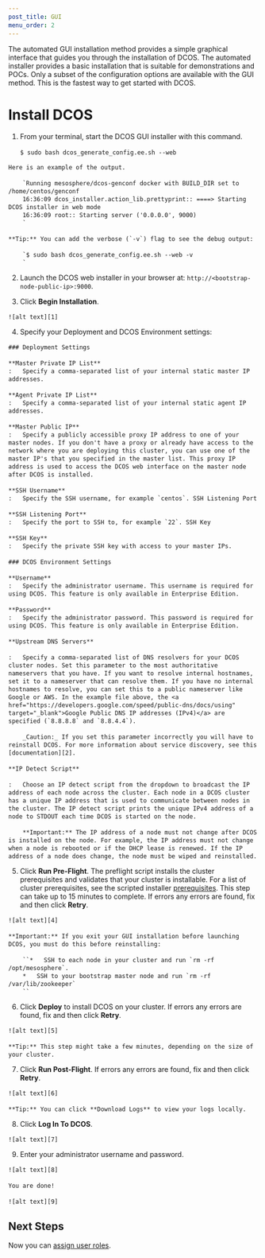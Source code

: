 ```yaml
---
post_title: GUI
menu_order: 2
---
```

The automated GUI installation method provides a simple graphical interface that guides you through the installation of DCOS. The automated installer provides a basic installation that is suitable for demonstrations and POCs. Only a subset of the configuration options are available with the GUI method. This is the fastest way to get started with DCOS.

# Install DCOS

  1. From your terminal, start the DCOS GUI installer with this command.
    
        `$ sudo bash dcos_generate_config.ee.sh --web
        `
    
    Here is an example of the output.
    
        `Running mesosphere/dcos-genconf docker with BUILD_DIR set to /home/centos/genconf
        16:36:09 dcos_installer.action_lib.prettyprint:: ====> Starting DCOS installer in web mode
        16:36:09 root:: Starting server ('0.0.0.0', 9000)
        `
    
    **Tip:** You can add the verbose (`-v`) flag to see the debug output:
    
        `$ sudo bash dcos_generate_config.ee.sh --web -v
        `

  2. Launch the DCOS web installer in your browser at: `http://<bootstrap-node-public-ip>:9000`.

  3. Click **Begin Installation**.
    
    ![alt text][1]

  4. Specify your Deployment and DCOS Environment settings:
    
    ### Deployment Settings
    
    **Master Private IP List**
    :   Specify a comma-separated list of your internal static master IP addresses.
    
    **Agent Private IP List**
    :   Specify a comma-separated list of your internal static agent IP addresses.
    
    **Master Public IP**
    :   Specify a publicly accessible proxy IP address to one of your master nodes. If you don't have a proxy or already have access to the network where you are deploying this cluster, you can use one of the master IP's that you specified in the master list. This proxy IP address is used to access the DCOS web interface on the master node after DCOS is installed.
    
    **SSH Username**
    :   Specify the SSH username, for example `centos`. SSH Listening Port
    
    **SSH Listening Port**
    :   Specify the port to SSH to, for example `22`. SSH Key
    
    **SSH Key**
    :   Specify the private SSH key with access to your master IPs.
    
    ### DCOS Environment Settings
    
    **Username**
    :   Specify the administrator username. This username is required for using DCOS. This feature is only available in Enterprise Edition.
    
    **Password**
    :   Specify the administrator password. This password is required for using DCOS. This feature is only available in Enterprise Edition.
    
    **Upstream DNS Servers**
    
    :   Specify a comma-separated list of DNS resolvers for your DCOS cluster nodes. Set this parameter to the most authoritative nameservers that you have. If you want to resolve internal hostnames, set it to a nameserver that can resolve them. If you have no internal hostnames to resolve, you can set this to a public nameserver like Google or AWS. In the example file above, the <a href="https://developers.google.com/speed/public-dns/docs/using" target="_blank">Google Public DNS IP addresses (IPv4)</a> are specified (`8.8.8.8` and `8.8.4.4`).
        
        _Caution:_ If you set this parameter incorrectly you will have to reinstall DCOS. For more information about service discovery, see this [documentation][2].
    
    **IP Detect Script**
    
    :   Choose an IP detect script from the dropdown to broadcast the IP address of each node across the cluster. Each node in a DCOS cluster has a unique IP address that is used to communicate between nodes in the cluster. The IP detect script prints the unique IPv4 address of a node to STDOUT each time DCOS is started on the node.
        
        **Important:** The IP address of a node must not change after DCOS is installed on the node. For example, the IP address must not change when a node is rebooted or if the DHCP lease is renewed. If the IP address of a node does change, the node must be wiped and reinstalled.

  5. Click **Run Pre-Flight**. The preflight script installs the cluster prerequisites and validates that your cluster is installable. For a list of cluster prerequisites, see the scripted installer [prerequisites][3]. This step can take up to 15 minutes to complete. If errors any errors are found, fix and then click **Retry**.
    
    ![alt text][4]
    
    **Important:** If you exit your GUI installation before launching DCOS, you must do this before reinstalling:
    
        ``*   SSH to each node in your cluster and run `rm -rf /opt/mesosphere`.
        *   SSH to your bootstrap master node and run `rm -rf /var/lib/zookeeper`
        ``

  6. Click **Deploy** to install DCOS on your cluster. If errors any errors are found, fix and then click **Retry**.
    
    ![alt text][5]
    
    **Tip:** This step might take a few minutes, depending on the size of your cluster.

  7. Click **Run Post-Flight**. If errors any errors are found, fix and then click **Retry**.
    
    ![alt text][6]
    
    **Tip:** You can click **Download Logs** to view your logs locally.

  8. Click **Log In To DCOS**.
    
    ![alt text][7]

  9. Enter your administrator username and password.
    
    ![alt text][8]
    
    You are done!
    
    ![alt text][9]

## Next Steps

Now you can [assign user roles][10].

 [1]: /assets/images/ui-installer-begin.png
 [2]: /administration/service-discovery/
 [3]: /scripted-installer/system-requirements/#scrollNav-2
 [4]: /assets/images/ui-installer-pre-flight1.png
 [5]: /assets/images/ui-installer-deploy1.png
 [6]: /assets/images/ui-installer-post-flight1.png
 [7]: /assets/images/ui-installer-success1.png
 [8]: /assets/images/ui-installer-auth2.png
 [9]: /assets/images/ui-dashboard-ee.png
 [10]: /administration/security-and-authentication/managing-authorization/